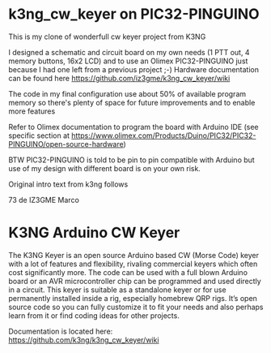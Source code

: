# k3ng_cw_keyer on PIC32-PINGUINO
This is my clone of wonderfull cw keyer project from K3NG

I designed a schematic and circuit board on my own needs (1 PTT out, 4 memory buttons, 16x2 LCD) and to use an Olimex PIC32-PINGUINO just because I had one left from a previous project ;-)
Hardware documentation can be found here https://github.com/iz3gme/k3ng_cw_keyer/wiki

The code in my final configuration use about 50% of available program memory so there's plenty of space for future improvements and to enable more features

Refer to Olimex documentation to program the board with Arduino IDE (see specific section at https://www.olimex.com/Products/Duino/PIC32/PIC32-PINGUINO/open-source-hardware)

BTW PIC32-PINGUINO is told to be pin to pin compatible with Arduino but use of my design with different board is on your own risk.

Original intro text from k3ng follows

73 de IZ3GME Marco

# K3NG Arduino CW Keyer

The K3NG Keyer is an open source Arduino based CW (Morse Code) keyer with a lot of features and flexibility, rivaling commercial keyers which often cost significantly more. The code can be used with a full blown Arduino board or an AVR microcontroller chip can be programmed and used directly in a circuit. This keyer is suitable as a standalone keyer or for use permanently installed inside a rig, especially homebrew QRP rigs. It’s open source code so you can fully customize it to fit your needs and also perhaps learn from it or find coding ideas for other projects.

Documentation is located here:
https://github.com/k3ng/k3ng_cw_keyer/wiki
